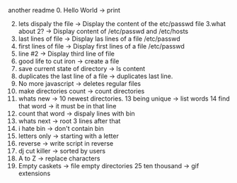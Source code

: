 another readme
0. Hello World -> print

2. lets dispaly the file -> Display the content of the etc/passwd file
3.what about 2? -> Display content of /etc/passwd and /etc/hosts
4. last lines of file -> Display las lines of a file /etc/passwd
5. first lines of file -> Display first lines of a file /etc/passwd
6. line #2 -> Display third line of file
7. good life to cut iron -> create a file
8. save current state of directory -> ls content
9. duplicates the last line of a file -> duplicates last line.
10. No more javascript -> deletes regular files
11. make directories count -> count directories   
12. whats new -> 10 newest directories.
13 being unique -> list words
14 find that word -> it must be in that line
15. count that word -> dispaly lines with bin
16. whats next -> root 3 lines after that
17. i hate bin -> don't contain bin
18. letters only -> starting with a letter
21. reverse -> write script in reverse
22. dj cut killer -> sorted by users
19. A to Z -> replace characters
23. Empty caskets -> file empty directories
25 ten thousand -> gif extensions
